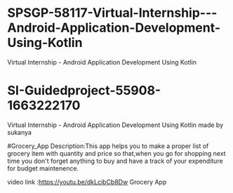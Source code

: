 # SPSGP-58117-Virtual-Internship---Android-Application-Development-Using-Kotlin
Virtual Internship - Android Application Development Using Kotlin
# SI-Guidedproject-55908-1663222170
Virtual Internship - Android Application Development Using Kotlin
made by sukanya

#Grocery_App
Description:This app helps you to make a proper list of grocery item
with quantity and price so that,when you go for shopping next time you don't forget anything to buy and have a track of your expenditure
for budget maintenence.


video link :https://youtu.be/dkLcibCb8Dw 
Grocery App
